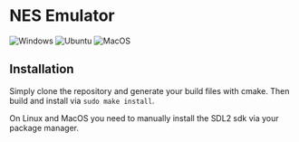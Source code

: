 # NES Emulator

![Windows](https://github.com/Lauchmelder23/NesEmulator/workflows/C/C++%20Windows/badge.svg?branch=development)
![Ubuntu](https://github.com/Lauchmelder23/NesEmulator/workflows/C/C++%20Ubuntu/badge.svg?branch=development)
![MacOS](https://github.com/Lauchmelder23/NesEmulator/workflows/C/C++%20MacOS/badge.svg?branch=development)

## Installation
Simply clone the repository and generate your build files with cmake. Then build and install via `sudo make install`.

On Linux and MacOS you need to manually install the SDL2 sdk via your package manager.
